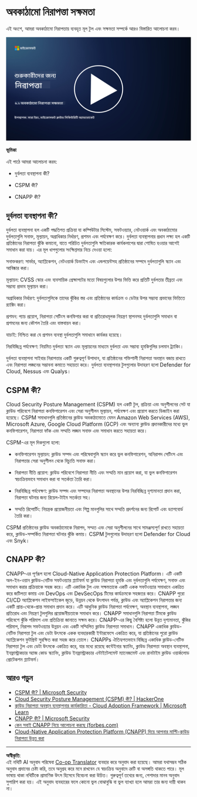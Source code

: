 <!--
CO_OP_TRANSLATOR_METADATA:
{
  "original_hash": "7d79ba0e7668b3bdae1fba7aa047f6c0",
  "translation_date": "2025-09-03T20:50:29+00:00",
  "source_file": "6.2 Infrastructure security capabilities.md",
  "language_code": "bn"
}
-->
# অবকাঠামো নিরাপত্তা সক্ষমতা

এই অংশে, আমরা অবকাঠামো নিরাপত্তায় ব্যবহৃত মূল টুল এবং সক্ষমতা সম্পর্কে আরও বিস্তারিত আলোচনা করব।

[![ভিডিও দেখুন](../../translated_images/6-2_placeholder.f7538e1d434bd1ef305625337af1f71c49c86582d6f2d5dbc0d349cae2086e01.bn.png)](https://learn-video.azurefd.net/vod/player?id=cc87bbae-0fea-4899-9f09-868724719b96)

**ভূমিকা**

এই পাঠে আমরা আলোচনা করব:

- দুর্বলতা ব্যবস্থাপনা কী?

- CSPM কী?

- CNAPP কী?

## দুর্বলতা ব্যবস্থাপনা কী?

দুর্বলতা ব্যবস্থাপনা হল একটি পদ্ধতিগত প্রক্রিয়া যা কম্পিউটার সিস্টেম, সফটওয়্যার, নেটওয়ার্ক এবং অবকাঠামোর দুর্বলতাগুলি সনাক্ত, মূল্যায়ন, অগ্রাধিকার নির্ধারণ, প্রশমন এবং পর্যবেক্ষণ করে। দুর্বলতা ব্যবস্থাপনার প্রধান লক্ষ্য হল একটি প্রতিষ্ঠানের নিরাপত্তা ঝুঁকি কমানো, যাতে পরিচিত দুর্বলতাগুলি ক্ষতিকারক কার্যকলাপের দ্বারা শোষিত হওয়ার আগেই সমাধান করা যায়। এর মূল ধাপগুলোর সংক্ষিপ্তসার নিচে দেওয়া হলো:

সনাক্তকরণ: সার্ভার, অ্যাপ্লিকেশন, নেটওয়ার্ক ডিভাইস এবং এন্ডপয়েন্টসহ প্রতিষ্ঠানের সম্পদে দুর্বলতাগুলি স্ক্যান এবং আবিষ্কার করা।

মূল্যায়ন: CVSS স্কোর এবং ব্যবসায়িক প্রেক্ষাপটের মতো বিষয়গুলোর উপর ভিত্তি করে প্রতিটি দুর্বলতার তীব্রতা এবং সম্ভাব্য প্রভাব মূল্যায়ন করা।

অগ্রাধিকার নির্ধারণ: দুর্বলতাগুলিকে তাদের ঝুঁকির স্তর এবং প্রতিষ্ঠানের কার্যক্রম ও ডেটার উপর সম্ভাব্য প্রভাবের ভিত্তিতে র‍্যাঙ্কিং করা।

প্রশমন: প্যাচ প্রয়োগ, নিরাপত্তা সেটিংস কনফিগার করা বা প্রতিরোধমূলক নিয়ন্ত্রণ স্থাপনসহ দুর্বলতাগুলি সমাধান বা প্রশমনের জন্য কৌশল তৈরি এবং বাস্তবায়ন করা।

যাচাই: নিশ্চিত করা যে প্রশমন ব্যবস্থা দুর্বলতাগুলি সমাধানে কার্যকর হয়েছে।

নিরবিচ্ছিন্ন পর্যবেক্ষণ: নিয়মিত দুর্বলতা স্ক্যান এবং মূল্যায়নের মাধ্যমে দুর্বলতা এবং সম্ভাব্য হুমকিগুলির চলমান ট্র্যাকিং।

দুর্বলতা ব্যবস্থাপনা সাইবার নিরাপত্তার একটি গুরুত্বপূর্ণ উপাদান, যা প্রতিষ্ঠানের শক্তিশালী নিরাপত্তা অবস্থান বজায় রাখতে এবং নিরাপত্তা লঙ্ঘনের সম্ভাবনা কমাতে সহায়তা করে। দুর্বলতা ব্যবস্থাপনার টুলগুলোর উদাহরণ হলো Defender for Cloud, Nessus এবং Qualys।

## CSPM কী?

Cloud Security Posture Management (CSPM) হল একটি টুল, প্রক্রিয়া এবং অনুশীলনের সেট যা ক্লাউড পরিবেশে নিরাপত্তা কনফিগারেশন এবং সেরা অনুশীলন মূল্যায়ন, পর্যবেক্ষণ এবং প্রয়োগ করতে ডিজাইন করা হয়েছে। CSPM সমাধানগুলি প্রতিষ্ঠানের ক্লাউড অবকাঠামোতে যেমন Amazon Web Services (AWS), Microsoft Azure, Google Cloud Platform (GCP) এবং অন্যান্য ক্লাউড প্রদানকারীদের মধ্যে ভুল কনফিগারেশন, নিরাপত্তা ফাঁক এবং সম্মতি লঙ্ঘন সনাক্ত এবং সমাধান করতে সহায়তা করে।

CSPM-এর মূল দিকগুলো হলো:

- কনফিগারেশন মূল্যায়ন: ক্লাউড সম্পদ এবং পরিষেবাগুলি স্ক্যান করে ভুল কনফিগারেশন, অনিরাপদ সেটিংস এবং নিরাপত্তার সেরা অনুশীলন থেকে বিচ্যুতি সনাক্ত করা।

- নিরাপত্তা নীতি প্রয়োগ: ক্লাউড পরিবেশে নিরাপত্তা নীতি এবং সম্মতি মান প্রয়োগ করা, যা ভুল কনফিগারেশন স্বয়ংক্রিয়ভাবে সমাধান করা বা সতর্কতা তৈরি করা।

- নিরবিচ্ছিন্ন পর্যবেক্ষণ: ক্লাউড সম্পদ এবং সম্পদের নিরাপত্তা অবস্থানের উপর নিরবিচ্ছিন্ন দৃশ্যমানতা প্রদান করা, নিরাপত্তা ঘটনার জন্য রিয়েল-টাইম সতর্কতা সহ।

- সম্মতি রিপোর্টিং: নিয়ন্ত্রক প্রয়োজনীয়তা এবং শিল্প মানগুলির সাথে সম্মতি প্রদর্শনের জন্য রিপোর্ট এবং ড্যাশবোর্ড তৈরি করা।

CSPM প্রতিষ্ঠানের ক্লাউড অবকাঠামোকে নিরাপদ, সম্মত এবং সেরা অনুশীলনের সাথে সামঞ্জস্যপূর্ণ রাখতে সহায়তা করে, ক্লাউড-সম্পর্কিত নিরাপত্তা ঘটনার ঝুঁকি কমায়। CSPM টুলগুলোর উদাহরণ হলো Defender for Cloud এবং Snyk।

## CNAPP কী?

CNAPP-এর পূর্ণরূপ হলো Cloud-Native Application Protection Platform। এটি একটি অল-ইন-ওয়ান ক্লাউড-নেটিভ সফটওয়্যার প্ল্যাটফর্ম যা ক্লাউড নিরাপত্তা হুমকি এবং দুর্বলতাগুলি পর্যবেক্ষণ, সনাক্ত এবং সমাধান করার প্রক্রিয়াকে সহজ করে। এটি একাধিক টুল এবং সক্ষমতাকে একটি একক সফটওয়্যার সমাধানে একত্রিত করে জটিলতা কমায় এবং DevOps এবং DevSecOps টিমের কার্যক্রমকে সহজতর করে। CNAPP পুরো CI/CD অ্যাপ্লিকেশন লাইফসাইকেল জুড়ে, উন্নয়ন থেকে উৎপাদন পর্যন্ত, ক্লাউড এবং অ্যাপ্লিকেশন নিরাপত্তার জন্য একটি প্রান্ত-থেকে-প্রান্ত সমাধান প্রদান করে। এটি আধুনিক ক্লাউড নিরাপত্তা পর্যবেক্ষণ, অবস্থান ব্যবস্থাপনা, লঙ্ঘন প্রতিরোধ এবং নিয়ন্ত্রণ টুলগুলির প্রয়োজনীয়তাকে সমাধান করে। CNAPP সমাধানগুলি নিরাপত্তা টিমকে ক্লাউড পরিবেশে ঝুঁকি পরিমাপ এবং প্রতিক্রিয়া জানাতে সক্ষম করে। CNAPP-এর কিছু বৈশিষ্ট্য হলো উন্নত দৃশ্যমানতা, ঝুঁকির পরিমাপ, নিরাপদ সফটওয়্যার উন্নয়ন এবং একটি সম্মিলিত ক্লাউড নিরাপত্তা সমাধান। CNAPP একাধিক ক্লাউড-নেটিভ নিরাপত্তা টুল এবং ডেটা উৎসকে একক ব্যবহারকারী ইন্টারফেসে একত্রিত করে, যা প্রতিষ্ঠানের পুরো ক্লাউড অ্যাপ্লিকেশন ফুটপ্রিন্ট সুরক্ষিত করা সহজ করে তোলে। CNAPPs ঐতিহ্যগতভাবে বিচ্ছিন্ন একাধিক ক্লাউড-নেটিভ নিরাপত্তা টুল এবং ডেটা উৎসকে একত্রিত করে, যার মধ্যে রয়েছে কন্টেইনার স্ক্যানিং, ক্লাউড নিরাপত্তা অবস্থান ব্যবস্থাপনা, ইনফ্রাস্ট্রাকচার অ্যাজ কোড স্ক্যানিং, ক্লাউড ইনফ্রাস্ট্রাকচার এন্টাইটেলমেন্ট ম্যানেজমেন্ট এবং রানটাইম ক্লাউড ওয়ার্কলোড প্রোটেকশন প্ল্যাটফর্ম।

## আরও পড়ুন
- [CSPM কী? | Microsoft Security](https://www.microsoft.com/security/business/security-101/what-is-cspm?WT.mc_id=academic-96948-sayoung)
- [Cloud Security Posture Management (CSPM) কী? | HackerOne](https://www.hackerone.com/knowledge-center/what-cloud-security-posture-management)
- [ক্লাউড নিরাপত্তা অবস্থান ব্যবস্থাপনার কার্যকারিতা - Cloud Adoption Framework | Microsoft Learn](https://learn.microsoft.com/azure/cloud-adoption-framework/organize/cloud-security-posture-management?WT.mc_id=academic-96948-sayoung)
- [CNAPP কী? | Microsoft Security](https://www.microsoft.com/security/business/security-101/what-is-cnapp?WT.mc_id=academic-96948-sayoung)
- [কেন সবাই CNAPP নিয়ে আলোচনা করছে (forbes.com)](https://www.forbes.com/sites/forbestechcouncil/2021/12/10/why-everyone-is-talking-about-cnapp/?sh=567275ca1549)
- [Cloud-Native Application Protection Platform (CNAPP) দিয়ে আপনার মাল্টি-ক্লাউড নিরাপত্তা উন্নত করা](https://www.youtube.com/watch?v=5w42kQ_QjZg&t=212s)

---

**অস্বীকৃতি**:  
এই নথিটি AI অনুবাদ পরিষেবা [Co-op Translator](https://github.com/Azure/co-op-translator) ব্যবহার করে অনুবাদ করা হয়েছে। আমরা যথাসম্ভব সঠিক অনুবাদ প্রদানের চেষ্টা করি, তবে অনুগ্রহ করে মনে রাখবেন যে স্বয়ংক্রিয় অনুবাদে ত্রুটি বা অসঙ্গতি থাকতে পারে। মূল ভাষায় থাকা নথিটিকে প্রামাণিক উৎস হিসেবে বিবেচনা করা উচিত। গুরুত্বপূর্ণ তথ্যের জন্য, পেশাদার মানব অনুবাদ সুপারিশ করা হয়। এই অনুবাদ ব্যবহারের ফলে কোনো ভুল বোঝাবুঝি বা ভুল ব্যাখ্যা হলে আমরা তার জন্য দায়ী থাকব না।